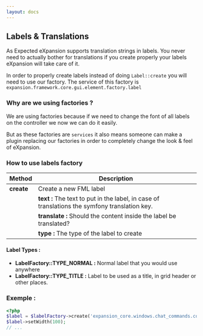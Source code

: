 ```yaml
---
layout: docs
---
```


## Labels & Translations

As Expected eXpansion supports translation strings in labels. 
You never need to actually bother for translations if you create properly your labels eXpansion will take care of it.

In order to properly create labels instead of doing `Label::create` you will need to use our factory. 
The service of this factory is `expansion.framework.core.gui.element.factory.label`

### Why are we using factories ?
 
We are using factories because if we need to change the font of all labels on the controller we now we can do it easily. 

But as these factories are `services` 
it also means someone can make a plugin replacing our factories in order to completely change the look & feel of eXpansion.

### How to use labels factory

| Method                | Description |
| --------------------- | ----------- |
| **create**            | Create a new FML label |
|                       | **text :** The text to put in the label, in case of translations the symfony translation key. |
|                       | **translate :** Should the content inside the label be translated? |
|                       | **type :** The type of the label to create |

#### Label Types : 

* **LabelFactory::TYPE_NORMAL :** Normal label that you would use anywhere
* **LabelFactory::TYPE_TITLE :** Label to be used as a title, in grid header or other places.

### Exemple : 

```php
<?php
$label = $labelFactory->create('expansion_core.windows.chat_commands.column_command', true);
$label->setWidth(100);
// ...
```